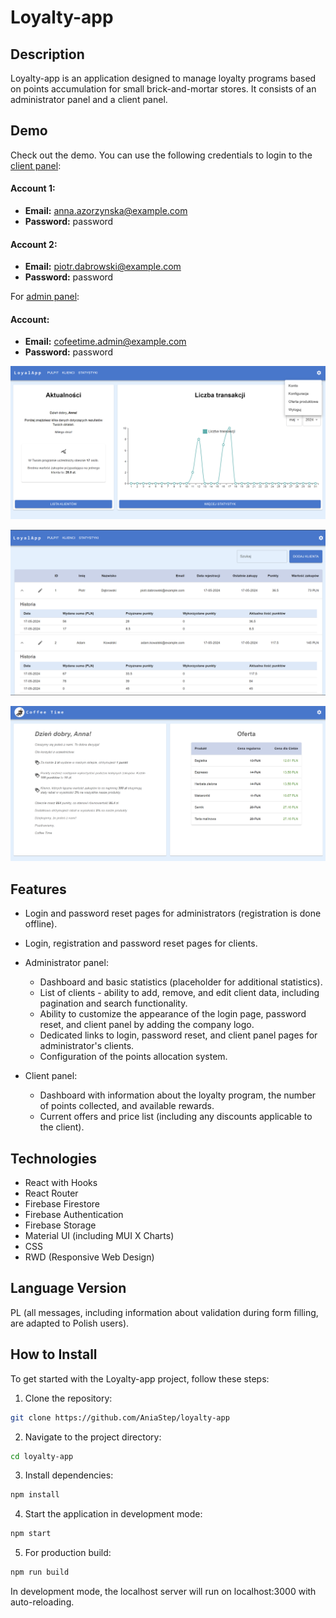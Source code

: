 # Loyalty-app

## Description

Loyalty-app is an application designed to manage loyalty programs based on points accumulation for small brick-and-mortar stores. It consists of an administrator panel and a client panel.

## Demo

Check out the demo. You can use the following credentials to login to the [client panel](https://aniastep.github.io/loyalty-app/#/client/7yOGoJFxpsaTu3sRwZ8XBiOt4tC3):

#### Account 1:
- **Email:** anna.azorzynska@example.com
- **Password:** password

#### Account 2:
- **Email:** piotr.dabrowski@example.com
- **Password:** password

For [admin panel](https://aniastep.github.io/loyalty-app/#/admin):

#### Account:
- **Email:** cofeetime.admin@example.com
- **Password:** password


![Dashboard screenshot](demo/admin-dashboard.png)

![Dashboard screenshot](demo/admin-clients.png)

![Dashboard screenshot](demo/client-panel.png)



## Features

- Login and password reset pages for administrators (registration is done offline).
- Login, registration and password reset pages for clients.
- Administrator panel:
    - Dashboard and basic statistics (placeholder for additional statistics).
    - List of clients - ability to add, remove, and edit client data, including pagination and search functionality.
    - Ability to customize the appearance of the login page, password reset, and client panel by adding the company logo.
    - Dedicated links to login, password reset, and client panel pages for administrator's clients.
    - Configuration of the points allocation system.

- Client panel:
    - Dashboard with information about the loyalty program, the number of points collected, and available rewards.
    - Current offers and price list (including any discounts applicable to the client).

## Technologies

- React with Hooks
- React Router
- Firebase Firestore
- Firebase Authentication
- Firebase Storage
- Material UI (including MUI X Charts)
- CSS
- RWD (Responsive Web Design)

## Language Version

PL (all messages, including information about validation during form filling, are adapted to Polish users).

## How to Install

To get started with the Loyalty-app project, follow these steps:

1. Clone the repository:

```bash
git clone https://github.com/AniaStep/loyalty-app
```

2. Navigate to the project directory:
```bash
cd loyalty-app
```

3. Install dependencies:
```bash
npm install
```

4. Start the application in development mode:
```bash
npm start
```

5. For production build:
```bash
npm run build
```
In development mode, the localhost server will run on localhost:3000 with auto-reloading.
